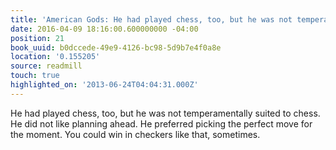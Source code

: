 ```yaml
---
title: 'American Gods: He had played chess, too, but he was not temperamentally sui…'
date: 2016-04-09 18:16:00.600000000 -04:00
position: 21
book_uuid: b0dccede-49e9-4126-bc98-5d9b7e4f0a8e
location: '0.155205'
source: readmill
touch: true
highlighted_on: '2013-06-24T04:04:31.000Z'
---
```


He had played chess, too, but he was not temperamentally suited to chess. He did not like planning ahead. He preferred picking the perfect move for the moment. You could win in checkers like that, sometimes.